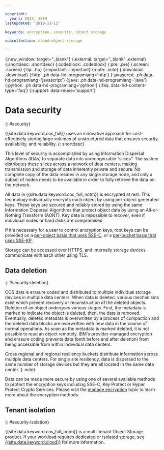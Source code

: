 ```yaml
---

copyright:
  years: 2017, 2019
lastupdated: "2019-11-11"

keywords: encryption, security, object storage

subcollection: cloud-object-storage

---
```

{:new_window: target="_blank"}
{:external: target="_blank" .external}
{:shortdesc: .shortdesc}
{:codeblock: .codeblock}
{:pre: .pre}
{:screen: .screen}
{:tip: .tip}
{:important: .important}
{:note: .note}
{:download: .download} 
{:http: .ph data-hd-programlang='http'} 
{:javascript: .ph data-hd-programlang='javascript'} 
{:java: .ph data-hd-programlang='java'} 
{:python: .ph data-hd-programlang='python'}
{:faq: data-hd-content-type='faq'}
{:support: data-reuse='support'}

# Data security
{: #security}

{{site.data.keyword.cos_full}} uses an innovative approach for cost-effectively storing large volumes of unstructured data that ensures security, availability, and reliability. 
{: shortdesc}

This level of security is accomplished by using Information Dispersal Algorithms (IDAs) to separate data into unrecognizable “slices”. The system distributes these slices across a network of data centers, making transmission and storage of data inherently private and secure. No complete copy of the data resides in any single storage node, and only a subset of nodes needs to be available in order to fully retrieve the data on the network.

All data in {{site.data.keyword.cos_full_notm}} is encrypted at rest. This technology individually encrypts each object by using per-object generated keys. These keys are secured and reliably stored by using the same Information Dispersal Algorithms that protect object data by using an All-or-Nothing Transform (AONT). Key data is impossible to recover, even if individual nodes or hard disks are compromised.

If it's necessary for a user to control encryption keys, root keys can be provided on a [per-object basis that uses SSE-C](/docs/services/cloud-object-storage?topic=cloud-object-storage-encryption#encryption-sse-c), or a [per-bucket basis that uses SSE-KP](/docs/services/cloud-object-storage?topic=cloud-object-storage-encryption#encryption-kp).

Storage can be accessed over HTTPS, and internally storage devices communicate with each other using TLS.


## Data deletion
{: #security-deletion}

COS data is erasure coded and distributed to multiple individual storage devices in multiple data centers. When data is deleted, various mechanisms exist which prevent recovery or reconstruction of the deleted objects. Deletion of an object undergoes various stages. First, the metadata is marked to indicate the object is deleted, then, the data is removed. Eventually, deleted metadata is overwritten by a process of compaction and the deleted data blocks are overwritten with new data in the course of normal operations. As soon as the metadata is marked deleted, it is not possible to read an object remotely. IBM's provider-managed encryption and erasure coding prevents data (both before and after deletion) from being accessible from within individual data centers.

Cross regional and regional resiliency buckets distribute information across multiple data centers.  For single site resiliency, data is dispersed to the same number of storage devices but they are all located in the same data center.
{: note}

Data can be made more secure by using one of several available methods to protect the encryption keys including SSE-C, Key Protect or Hyper Protect Crypto Services. Please visit the [manage encryption](/docs/services/cloud-object-storage/basics?topic=cloud-object-storage-encryption) topic to learn more about the encryption methods. 



## Tenant isolation
{: #security-isolation}

{{site.data.keyword.cos_full_notm}} is a multi-tenant Object Storage product. If your workload requires dedicated or isolated storage, see [{{site.data.keyword.cloud}}](https://www.ibm.com/cloud/object-storage) for more information.
